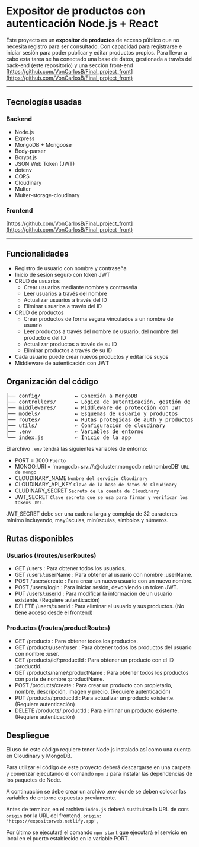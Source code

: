# Expositor de productos con autenticación Node.js + React

Este proyecto es un **expositor de productos** de acceso público que no necesita registro para ser consultado. Con capacidad para registrarse e iniciar sesión para poder publicar y editar productos propios.
Para llevar a cabo esta tarea se ha conectado una base de datos, gestionada a través del back-end (este repositorio) y una sección front-end [https://github.com/VonCarlosB/Final_project_front](https://github.com/VonCarlosB/Final_project_front)

---

## Tecnologías usadas

### Backend
- Node.js
- Express
- MongoDB + Mongoose
- Body-parser
- Bcrypt.js
- JSON Web Token (JWT)
- dotenv
- CORS
- Cloudinary
- Multer
- Multer-storage-cloudinary

### Frontend

[https://github.com/VonCarlosB/Final_project_front](https://github.com/VonCarlosB/Final_project_front)

---

## Funcionalidades

- Registro de usuario con nombre y contraseña
- Inicio de sesión seguro con token JWT
- CRUD de usuarios
    - Crear usuarios mediante nombre y contraseña
    - Leer usuarios a través del nombre
    - Actualizar usuarios a través del ID
    - Eliminar usuarios a través del ID
- CRUD de productos
    - Crear productos de forma segura vinculados a un nombre de usuario
    - Leer productos a través del nombre de usuario, del nombre del producto o del ID
    - Actualizar productos a través de su ID
    - Eliminar productos a través de su ID
- Cada usuario puede crear nuevos productos y editar los suyos
- Middleware de autenticación con JWT

## Organización del código

<pre>
├── config/           ← Conexión a MongoDB
├── controllers/      ← Lógica de autenticación, gestión de usuarios y productos
├── middlewares/      ← Middleware de protección con JWT
├── models/           ← Esquemas de usuario y productos
├── routes/           ← Rutas protegidas de auth y productos
├── utils/            ← Configuración de cloudinary
├── .env              ← Variables de entorno
└── index.js          ← Inicio de la app
</pre>

El archivo `.env` tendrá las siguientes variables de entorno:

- PORT = 3000  `Puerto`
- MONGO_URI = 'mongodb+srv://<usuario>:<clave>@cluster.mongodb.net/nombreDB' `URL de mongo`
- CLOUDINARY_NAME `Nombre del servicio Cloudinary`
- CLOUDINARY_API_KEY `Clave de la base de datos de Cloudinary`
- CLUDINARY_SECRET `Secreto de la cuenta de Cloudinary`
- JWT_SECRET `Clave secreta que se usa para firmar y verificar los tokens JWT.`

JWT_SECRET debe ser una cadena larga y compleja de 32 caracteres mínimo incluyendo, mayúsculas, minúsculas, símbolos y números.

## Rutas disponibles

### Usuarios (/routes/userRoutes)

- GET /users : Para obtener todos los usuarios.
- GET /users/:userName : Para obtener al usuario con nombre :userName.
- POST /users/create : Para crear un nuevo usuario con un nuevo nombre.
- POST /users/login : Para iniciar sesión, devolviendo un token JWT.
- PUT /users/:userId : Para modificar la información de un usuario existente. (Requiere autenticación)
- DELETE /users/:userId : Para eliminar el usuario y sus productos. (No tiene acceso desde el frontend)

### Productos (/routes/productRoutes)

- GET /products : Para obtener todos los productos.
- GET /products/user/:user : Para obtener todos los productos del usuario con nombre :user.
- GET /products/id/:productId : Para obtener un producto con el ID :productId.
- GET /products/name/:productName : Para obtener todos los productos con parte de nombre :productName.
- POST /products/create : Para crear un producto con propietario, nombre, descripción, imagen y precio. (Requiere autenticación)
- PUT /products/:productId : Para actualizar un producto existente. (Requiere autenticación)
- DELETE /products/:productId : Para eliminar un producto existente. (Requiere autenticación)

## Despliegue

El uso de este código requiere tener Node.js instalado así como una cuenta en Cloudinary y MongoDB.

Para utilizar el código de este proyecto deberá descargarse en una carpeta y comenzar ejecutando el comando `npm i` para instalar las dependencias de los paquetes de Node.

A continuación se debe crear un archivo .env donde se deben colocar las variables de entorno expuestas previamente.

Antes de terminar, en el archivo `index.js` deberá sustituirse la URL de cors `origin` por la URL del frontend. `origin: 'https://expositorweb.netlify.app',`

Por último se ejecutará el comando `npm start` que ejecutará el servicio en local en el puerto establecido en la variable PORT.